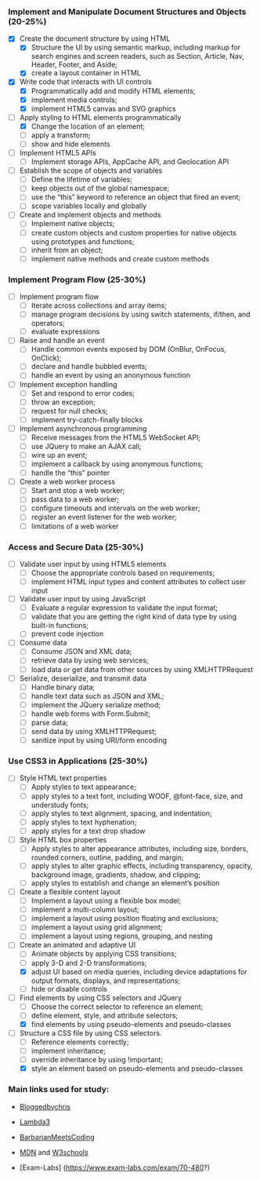 ### Implement and Manipulate Document Structures and Objects (20-25%)

- [x] Create the document structure by using HTML
    - [x] Structure the UI by using semantic markup, including markup for search engines and screen readers, such as Section, Article, Nav, Header, Footer, and Aside; 
    - [x] create a layout container in HTML
- [x] Write code that interacts with UI controls
    - [x] Programmatically add and modify HTML elements; 
    - [x] implement media controls; 
    - [x] implement HTML5 canvas and SVG graphics
- [ ] Apply styling to HTML elements programmatically
    - [x] Change the location of an element; 
    - [ ] apply a transform; 
    - [ ] show and hide elements
- [ ] Implement HTML5 APIs
    - [ ] Implement storage APIs, AppCache API, and Geolocation API
- [ ] Establish the scope of objects and variables
    - [ ] Define the lifetime of variables; 
    - [ ] keep objects out of the global namespace; 
    - [ ] use the “this” keyword to reference an object that fired an event; 
    - [ ] scope variables locally and globally
- [ ] Create and implement objects and methods
    - [ ] Implement native objects; 
    - [ ] create custom objects and custom properties for native objects using prototypes and functions; 
    - [ ] inherit from an object; 
    - [ ] implement native methods and create custom methods

### Implement Program Flow (25-30%)

- [ ] Implement program flow
    - [ ] Iterate across collections and array items;
    - [ ] manage program decisions by using switch statements, if/then, and operators;
    - [ ] evaluate expressions
- [ ] Raise and handle an event
    - [ ] Handle common events exposed by DOM (OnBlur, OnFocus, OnClick);
    - [ ] declare and handle bubbled events;
    - [ ] handle an event by using an anonymous function
- [ ] Implement exception handling
    - [ ] Set and respond to error codes;
    - [ ] throw an exception;
    - [ ] request for null checks;
    - [ ] implement try-catch-finally blocks
- [ ] Implement asynchronous programming
    - [ ] Receive messages from the HTML5 WebSocket API; 
    - [ ] use JQuery to make an AJAX call; 
    - [ ] wire up an event;
    - [ ] implement a callback by using anonymous functions;
    - [ ] handle the “this” pointer
- [ ] Create a web worker process
    - [ ] Start and stop a web worker;
    - [ ] pass data to a web worker;
    - [ ] configure timeouts and intervals on the web worker;
    - [ ] register an event listener for the web worker;
    - [ ] limitations of a web worker

### Access and Secure Data (25-30%)

- [ ] Validate user input by using HTML5 elements
    - [ ] Choose the appropriate controls based on requirements;
    - [ ] implement HTML input types and content attributes to collect user input
- [ ] Validate user input by using JavaScript
    - [ ] Evaluate a regular expression to validate the input format;
    - [ ] validate that you are getting the right kind of data type by using built-in functions;
    - [ ] prevent code injection
- [ ] Consume data
    - [ ] Consume JSON and XML data;
    - [ ] retrieve data by using web services;
    - [ ] load data or get data from other sources by using XMLHTTPRequest
- [ ] Serialize, deserialize, and transmit data
    - [ ] Handle binary data;
    - [ ] handle text data such as JSON and XML;
    - [ ] implement the JQuery serialize method;
    - [ ] handle web forms with Form.Submit;
    - [ ] parse data;
    - [ ] send data by using XMLHTTPRequest;
    - [ ] sanitize input by using URI/form encoding

### Use CSS3 in Applications (25-30%)

- [ ] Style HTML text properties
    - [ ] Apply styles to text appearance;
    - [ ] apply styles to a text font, including WOOF, @font-face, size, and understudy fonts;
    - [ ] apply styles to text alignment, spacing, and indentation;
    - [ ] apply styles to text hyphenation;
    - [ ] apply styles for a text drop shadow
- [ ] Style HTML box properties
    - [ ] Apply styles to alter appearance attributes, including size, borders, rounded corners, outline, padding, and margin;
    - [ ] apply styles to alter graphic effects, including transparency, opacity, background image, gradients, shadow, and clipping;
    - [ ] apply styles to establish and change an element’s position
- [ ] Create a flexible content layout
    - [ ] Implement a layout using a flexible box model;
    - [ ] implement a multi-column layout;
    - [ ] implement a layout using position floating and exclusions;
    - [ ] implement a layout using grid alignment;
    - [ ] implement a layout using regions, grouping, and nesting
- [ ] Create an animated and adaptive UI
    - [ ] Animate objects by applying CSS transitions;
    - [ ] apply 3-D and 2-D transformations;
    - [x] adjust UI based on media queries, including device adaptations for output formats, displays, and representations; 
    - [ ] hide or disable controls
- [ ] Find elements by using CSS selectors and JQuery
    - [ ] Choose the correct selector to reference an element;
    - [ ] define element, style, and attribute selectors;
    - [x] find elements by using pseudo-elements and pseudo-classes
- [ ] Structure a CSS file by using CSS selectors.
    - [ ] Reference elements correctly;
    - [ ] implement inheritance;
    - [ ] override inheritance by using !important;
    - [x] style an element based on pseudo-elements and pseudo-classes

### Main links used for study:

* [Bloggedbychris](http://www.bloggedbychris.com/2012/09/19/microsoft-exam-70-480-study-guide/)

* [Lambda3](https://www.lambda3.com.br/2016/04/certificacao-microsoft-70-480-programming-in-html5-with-javascript-and-css3/)

* [BarbarianMeetsCoding](https://www.barbarianmeetscoding.com/blog/2015/03/15/on-how-i-passed-the-70-480-certification-exam/)

* [MDN](https://developer.mozilla.org/pt-BR/) and [W3schools](https://www.w3schools.com/)

* [Exam-Labs] (https://www.exam-labs.com/exam/70-480?)